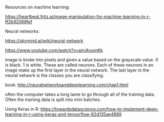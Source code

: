 
Resources on machine learning:

https://heartbeat.fritz.ai/image-manipulation-for-machine-learning-in-r-ff2b92069fef

Neural networks: 
  
https://skymind.ai/wiki/neural-network

https://www.youtube.com/watch?v=aircAruvnKk

image is broke into pixels and given a value based on the grayscale value. 0 is black. 1 is white. These are called neurons.
Each of these neurons in an image make up the first layer in the neural network.
The last layer in the neural network is the classes you are classifying.

book: http://neuralnetworksanddeeplearning.com/chap1.html

often the computer takes a long tame to go through all of the training data. Often the training data is split into mini batches.

Using Keras in R: https://towardsdatascience.com/how-to-implement-deep-learning-in-r-using-keras-and-tensorflow-82d135ae4889








